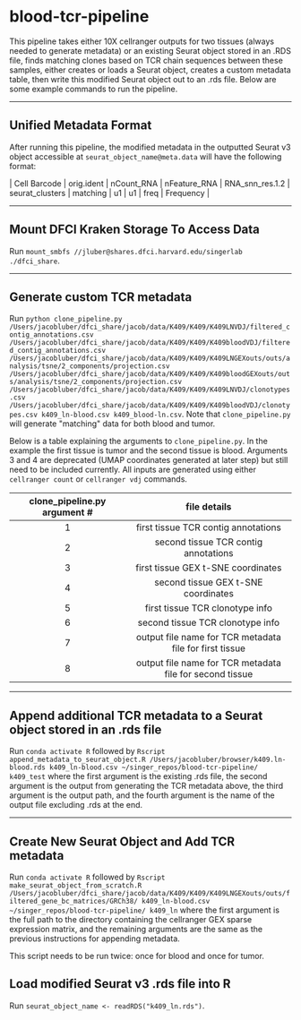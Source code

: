 # blood-tcr-pipeline
This pipeline takes either 10X cellranger outputs for two tissues (always needed to generate metadata) or an existing Seurat object stored in an .RDS file, finds matching
clones based on TCR chain sequences between these samples, either creates or
loads a Seurat object, creates a custom metadata table, then write this modified
Seurat object out to an .rds file.
Below are some example commands to run the pipeline.

---

## Unified Metadata Format
After running this pipeline, the modified metadata in the outputted Seurat v3
object accessible at `seurat_object_name@meta.data` will have the following
format:

| Cell Barcode | orig.ident | nCount_RNA | nFeature_RNA | RNA_snn_res.1.2 | seurat_clusters | matching | u1 | u1 | freq | Frequency |


---

## Mount DFCI Kraken Storage To Access Data
Run `mount_smbfs //jluber@shares.dfci.harvard.edu/singerlab ./dfci_share`.

---

## Generate custom TCR metadata

Run `python clone_pipeline.py /Users/jacobluber/dfci_share/jacob/data/K409/K409/K409LNVDJ/filtered_contig_annotations.csv /Users/jacobluber/dfci_share/jacob/data/K409/K409/K409bloodVDJ/filtered_contig_annotations.csv /Users/jacobluber/dfci_share/jacob/data/K409/K409/K409LNGEXouts/outs/analysis/tsne/2_components/projection.csv /Users/jacobluber/dfci_share/jacob/data/K409/K409/K409bloodGEXouts/outs/analysis/tsne/2_components/projection.csv /Users/jacobluber/dfci_share/jacob/data/K409/K409/K409LNVDJ/clonotypes.csv /Users/jacobluber/dfci_share/jacob/data/K409/K409/K409bloodVDJ/clonotypes.csv k409_ln-blood.csv k409_blood-ln.csv`. Note that `clone_pipeline.py` will generate "matching" data for both blood and tumor.

Below is a table explaining the arguments to `clone_pipeline.py`. In the example
the first tissue is tumor and the second tissue is blood. Arguments 3 and 4 are
deprecated (UMAP coordinates generated at later step) but still need to be included currently. All inputs are generated using either `cellranger count` or `cellranger vdj` commands.

| clone_pipeline.py argument # | file details |
|:----------------------------:|:------------:|
|1|first tissue TCR contig annotations|
|2|second tissue TCR contig annotations|
|3|first tissue GEX t-SNE coordinates|
|4|second tissue GEX t-SNE coordinates|
|5|first tissue TCR clonotype info|
|6|second tissue TCR clonotype info|
|7|output file name for TCR metadata file for first tissue|
|8|output file name for TCR metadata file for second tissue|

---

## Append additional TCR metadata to a Seurat object stored in an .rds file
Run `conda activate R` followed by `Rscript append_metadata_to_seurat_object.R /Users/jacobluber/browser/k409.ln-blood.rds k409_ln-blood.csv ~/singer_repos/blood-tcr-pipeline/ k409_test` where the first argument is the existing .rds file, the second argument is the output from generating the TCR metadata above, the third argument is the output path, and the fourth argument is the name of the output file excluding .rds at the end.

---

## Create New Seurat Object and Add TCR metadata
Run `conda activate R` followed by `Rscript make_seurat_object_from_scratch.R /Users/jacobluber/dfci_share/jacob/data/K409/K409/K409LNGEXouts/outs/filtered_gene_bc_matrices/GRCh38/ k409_ln-blood.csv ~/singer_repos/blood-tcr-pipeline/ k409_ln` where the first argument is the full path to the directory containing the cellranger GEX sparse expression matrix, and the remaining arguments are the same as the previous instructions for appending metadata.

This script needs to be run twice: once for blood and once for tumor.

## Load modified Seurat v3 .rds file into R
Run `seurat_object_name <- readRDS("k409_ln.rds")`.
